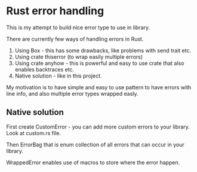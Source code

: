 
# Rust error handling 

This is my attempt to build nice error type to use in library.

There are currently few ways of handling errors in Rust.

1. Using Box<dyn Error> - this has some drawbacks, like problems with send trait etc.
2. Using crate thiserror (to wrap easily multiple errors)
3. Using crate anyhow - this is powerful and easy to use crate that also enables backtraces etc. 
4. Native solution - like in this project.

My motivation is to have simple and easy to use pattern to have errors with
line info, and also multiple error types wrapped easly.

## Native solution

First create CustomError - you can add more custom errors to your library.
Look at custom.rs file.

Then ErrorBag that is enum collection of all errors that can occur in your library.

WrappedError enables use of macros to store where the error happen.




